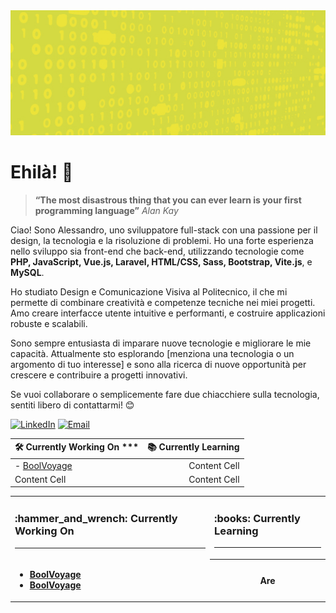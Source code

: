 <!-- ![Banner Casalaspro](/assets/banner.jpg "Banner Casalaspro") -->
<style>
img{
    object-fit:cover;
}
</style>
<img src="assets/banner.jpg" width="100%" height="200">

# Ehilà! 👋

> **“The most disastrous thing that you can ever learn is your first programming language”**
> *Alan Kay*

Ciao! Sono Alessandro, uno sviluppatore full-stack con una passione per il design, la tecnologia e la risoluzione di problemi. Ho una forte esperienza nello sviluppo sia front-end che back-end, utilizzando tecnologie come **PHP, JavaScript, Vue.js, Laravel, HTML/CSS, Sass, Bootstrap, Vite.js**, e **MySQL**.

Ho studiato Design e Comunicazione Visiva al Politecnico, il che mi permette di combinare creatività e competenze tecniche nei miei progetti. Amo creare interfacce utente intuitive e performanti, e costruire applicazioni robuste e scalabili.

Sono sempre entusiasta di imparare nuove tecnologie e migliorare le mie capacità. Attualmente sto esplorando [menziona una tecnologia o un argomento di tuo interesse] e sono alla ricerca di nuove opportunità per crescere e contribuire a progetti innovativi.

Se vuoi collaborare o semplicemente fare due chiacchiere sulla tecnologia, sentiti libero di contattarmi! 😊

[![LinkedIn](https://img.shields.io/badge/LinkedIn-blue?style=flat&logo=linkedin&logoColor=white)](https://www.linkedin.com/in/alessandro-casalaspro-45911a315/)
[![Email](https://img.shields.io/badge/Email-red?style=flat&logo=gmail&logoColor=white)](mailto:casalaspro.alessandro@gmail.com)

| :hammer_and_wrench: Currently Working On *** | :books: Currently Learning |
| :--- | ---: |
| - [BoolVoyage](https://github.com/casalaspro/vite-bool-voyage)  | Content Cell  |
| Content Cell  | Content Cell  |

<table width='100%'>
  <tbody>
    <tr>
      <td>
        <h3> :hammer_and_wrench: Currently Working On</h3>
        <hr>
      </td>
      <td>
        <h3>:books: Currently Learning</h3>
        <hr>
      </td>
    </tr>
    <tr>
      <td>
        <ul>
          <li><strong><a href="https://github.com/casalaspro/vite-bool-voyage">BoolVoyage</a></strong></li>
          <li><strong><a href="https://github.com/casalaspro/vite-bool-voyage">BoolVoyage</a></strong></li>
        </ul>
      </td>
      <th align="center">Are</th>
    </tr> 
  </tbody>
</table>
